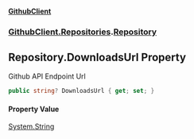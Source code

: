 #### [GithubClient](index.md 'index')
### [GithubClient.Repositories](GithubClient.Repositories.md 'GithubClient.Repositories').[Repository](GithubClient.Repositories.Repository.md 'GithubClient.Repositories.Repository')

## Repository.DownloadsUrl Property

Github API Endpoint Url

```csharp
public string? DownloadsUrl { get; set; }
```

#### Property Value
[System.String](https://docs.microsoft.com/en-us/dotnet/api/System.String 'System.String')
